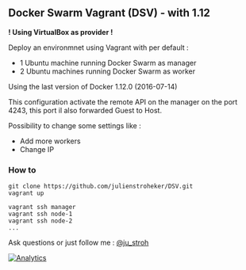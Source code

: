 ## Docker Swarm Vagrant (DSV) - with 1.12 ##

**! Using VirtualBox as provider !**

Deploy an environmnet using Vagrant with per default :
* 1 Ubuntu machine running Docker Swarm as manager
* 2 Ubuntu machines running Docker Swarm as worker

Using the last version of Docker 1.12.0 (2016-07-14)

This configuration activate the remote API on the manager on the port 4243, this port il also forwarded Guest to Host.

Possibility to change some settings like :
* Add more workers
* Change IP

### How to ###

```
git clone https://github.com/julienstroheker/DSV.git
vagrant up
```

```
vagrant ssh manager
vagrant ssh node-1
vagrant ssh node-2
...
```

Ask questions or just follow me : [@ju_stroh](https://twitter.com/Ju_Stroh)

[![Analytics](https://ga-beacon.appspot.com/UA-85536321-1/DSV/readme?pixel)](https://github.com/igrigorik/ga-beacon)
